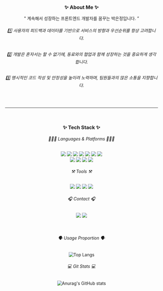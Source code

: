 <div align="center">

### ✨ About Me ✨

" 계속해서 성장하는 프론트엔드 개발자를 꿈꾸는 박은정입니다. ” <br />

<h6>1️⃣ 사용자의 피드백과 데이터를 기반으로 서비스의 방향과 우선순위를 항상 고려합니다.</h6>
<h6>2️⃣ 개발은 혼자서는 할 수 없기에, 동료와의 협업과 함께 성장하는 것을 중요하게 생각합니다.</h6>
<h6>3️⃣ 명시적인 코드 작성 및 안정성을 높이려 노력하며, 팀원들과의 많은 소통을 지향합니다.</h6>
<br />
<hr />
<br />

### ✨ Tech Stack ✨

<h6>👩🏻‍💻 Languages & Platforms 👩🏻‍💻</h6>
<img src="https://img.shields.io/badge/React-61DAFB?style=flat&logo=react&logoColor=white"/>
<img src="https://img.shields.io/badge/Redux-764ABC?style=flat&logo=redux&logoColor=white"/>
<img src="https://img.shields.io/badge/JavaScript-F7DF1E?style=flat-&logo=javascript&logoColor=black"/>
<img src="https://img.shields.io/badge/TypeScript-3178C6?style=flat-&logo=typescript&logoColor=white"/>
<img src="https://img.shields.io/badge/HTML5-E34F26?style=flat&logo=html5&logoColor=white"/>
<img src="https://img.shields.io/badge/CSS3-1572B6?style=flat&logo=css3&logoColor=white"/>
<img src="https://img.shields.io/badge/Styled_Components-DB7093?style=flat&logo=styledcomponents&logoColor=white"/>
<br />
<img src="https://img.shields.io/badge/Vue.js-4FC08D?style=flat&logo=Vue.js&logoColor=white"/>
<img src="https://img.shields.io/badge/mui-007FFF?style=flat&logo=mui&logoColor=white"/>
<img src="https://img.shields.io/badge/springboot-6DB33F?style=flat&logo=springboot&logoColor=white"/>
<img src="https://img.shields.io/badge/MySQL-4479A1?style=flat&logo=mysql&logoColor=white"/>

<h6>⚒️ Tools ⚒️</h6>
<img src="https://img.shields.io/badge/Visual_Studio_Code-007ACC?style=flat&logo=visualstudiocode&logoColor=white"/>
<img src="https://img.shields.io/badge/GitHub-181717?style=flat&logo=GitHub&logoColor=white"/>
<img src="https://img.shields.io/badge/Jira_Software-0052CC?style=flat&logo=jirasoftware&logoColor=white"/>
<img src="https://img.shields.io/badge/figma-F24E1E?style=flat&logo=figma&logoColor=white"/>

<h6>🎧 Contact 🎧</h6>
<img src="https://img.shields.io/badge/notion-000000?style=flat&logo=notion&logoColor=white"/>
<img src="https://img.shields.io/badge/gmail-EA4335?style=flat&logo=gmail&logoColor=white"/>

<br />
<br />
<br />

<h6>🗣️ Usage Proportion 🗣️</h6>

![Top Langs](https://github-readme-stats.vercel.app/api/top-langs/?username=98pej11&layout=compact&theme=tokyonight)

<h6>💻 Git Stats 💻</h6>

![Anurag's GitHub stats](https://github-readme-stats.vercel.app/api?username=98pej11&show_icons=true&theme=radical)

</div>
